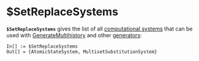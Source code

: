 # $SetReplaceSystems

**`$SetReplaceSystems`** gives the list of all [computational systems](/Documentation/Systems/README.md) that can be
used with [GenerateMultihistory](/Documentation/Generators/GenerateMultihistory.md) and other [generators](README.md):

```wl
In[] := $SetReplaceSystems
Out[] = {AtomicStateSystem, MultisetSubstitutionSystem}
```
